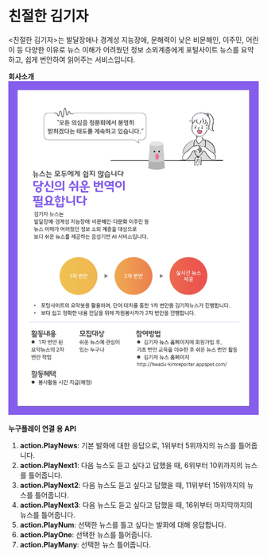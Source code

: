 # 친절한 김기자 

<친절한 김기자>는 발달장애나 경계성 지능장애, 문해력이 낮은 비문해인, 이주민, 어린이 등 다양한 이유로 뉴스 이해가 어려웠던 정보 소외계층에게 포털사이트 뉴스를 요약하고, 쉽게 번안하여 읽어주는 서비스입니다.

**회사소개**
![company_title](./src/main/webapp/resources/images/samples/company_title.jpg)

**누구플레이 연결 용 API**
1. **action.PlayNews**: 기본 발화에 대한 응답으로, 1위부터 5위까지의 뉴스를 틀어줍니다. 
2. **action.PlayNext1**: 다음 뉴스도 듣고 싶다고 답했을 때, 6위부터 10위까지의 뉴스를 틀어줍니다. 
3. **action.PlayNext2**: 다음 뉴스도 듣고 싶다고 답했을 때, 11위부터 15위까지의 뉴스를 틀어줍니다. 
4. **action.PlayNext3**: 다음 뉴스도 듣고 싶다고 답했을 때, 16위부터 마지막까지의 뉴스를 틀어줍니다. 
5. **action.PlayNum**: 선택한 뉴스를 틀고 싶다는 발화에 대해 응답합니다. 
6. **action.PlayOne**: 선택한 뉴스를 틀어줍니다.
7. **action.PlayMany**: 선택한 뉴스 틀어줍니다.
